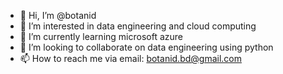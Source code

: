 - 👋 Hi, I’m @botanid
- 👀 I’m interested in data engineering and cloud computing
- 🌱 I’m currently learning microsoft azure
- 💞️ I’m looking to collaborate on data engineering using python
- 📫 How to reach me via email: botanid.bd@gmail.com

<!---
botanid/botanid is a ✨ special ✨ repository because its `README.md` (this file) appears on your GitHub profile.
You can click the Preview link to take a look at your changes.
--->
